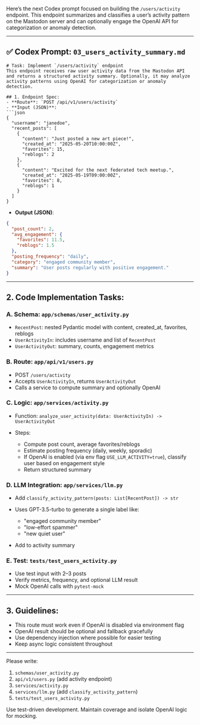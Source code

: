 Here’s the next Codex prompt focused on building the `/users/activity` endpoint. This endpoint summarizes and classifies a user’s activity pattern on the Mastodon server and can optionally engage the OpenAI API for categorization or anomaly detection.

---

## ✅ **Codex Prompt: `03_users_activity_summary.md`**

````
# Task: Implement `/users/activity` endpoint
This endpoint receives raw user activity data from the Mastodon API and returns a structured activity summary. Optionally, it may analyze activity patterns using OpenAI for categorization or anomaly detection.

## 1. Endpoint Spec:
- **Route**: `POST /api/v1/users/activity`
- **Input (JSON)**:
```json
{
  "username": "janedoe",
  "recent_posts": [
    {
      "content": "Just posted a new art piece!",
      "created_at": "2025-05-20T10:00:00Z",
      "favorites": 15,
      "reblogs": 2
    },
    {
      "content": "Excited for the next federated tech meetup.",
      "created_at": "2025-05-19T09:00:00Z",
      "favorites": 8,
      "reblogs": 1
    }
  ]
}
````

* **Output (JSON)**:

```json
{
  "post_count": 2,
  "avg_engagement": {
    "favorites": 11.5,
    "reblogs": 1.5
  },
  "posting_frequency": "daily",
  "category": "engaged community member",
  "summary": "User posts regularly with positive engagement."
}
```

---

## 2. Code Implementation Tasks:

### A. Schema: `app/schemas/user_activity.py`

* `RecentPost`: nested Pydantic model with content, created\_at, favorites, reblogs
* `UserActivityIn`: includes username and list of `RecentPost`
* `UserActivityOut`: summary, counts, engagement metrics

### B. Route: `app/api/v1/users.py`

* POST `/users/activity`
* Accepts `UserActivityIn`, returns `UserActivityOut`
* Calls a service to compute summary and optionally OpenAI

### C. Logic: `app/services/activity.py`

* Function: `analyze_user_activity(data: UserActivityIn) -> UserActivityOut`
* Steps:

  * Compute post count, average favorites/reblogs
  * Estimate posting frequency (daily, weekly, sporadic)
  * If OpenAI is enabled (via env flag `USE_LLM_ACTIVITY=true`), classify user based on engagement style
  * Return structured summary

### D. LLM Integration: `app/services/llm.py`

* Add `classify_activity_pattern(posts: List[RecentPost]) -> str`
* Uses GPT-3.5-turbo to generate a single label like:

  * "engaged community member"
  * "low-effort spammer"
  * "new quiet user"
* Add to activity summary

### E. Test: `tests/test_users_activity.py`

* Use test input with 2–3 posts
* Verify metrics, frequency, and optional LLM result
* Mock OpenAI calls with `pytest-mock`

---

## 3. Guidelines:

* This route must work even if OpenAI is disabled via environment flag
* OpenAI result should be optional and fallback gracefully
* Use dependency injection where possible for easier testing
* Keep async logic consistent throughout

---

Please write:

1. `schemas/user_activity.py`
2. `api/v1/users.py` (add activity endpoint)
3. `services/activity.py`
4. `services/llm.py` (add `classify_activity_pattern`)
5. `tests/test_users_activity.py`

Use test-driven development. Maintain coverage and isolate OpenAI logic for mocking.

```
